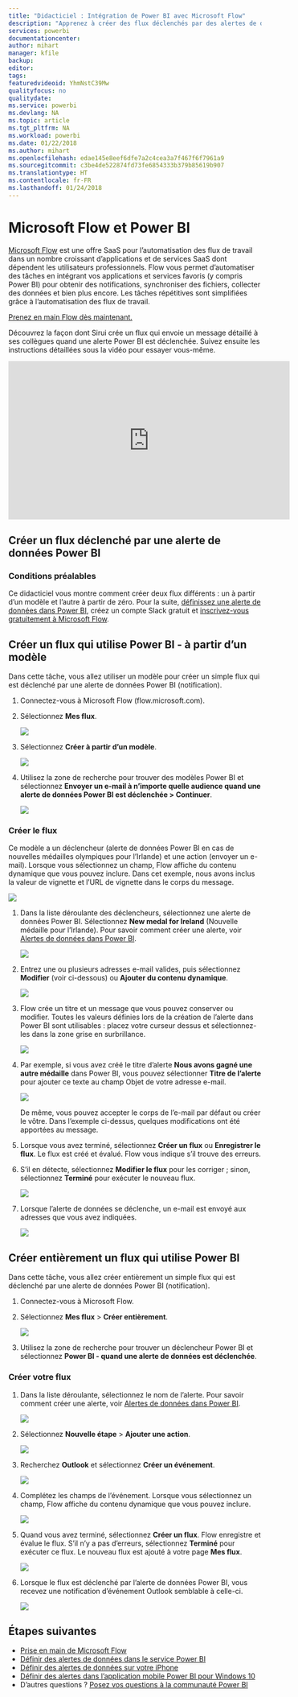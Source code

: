 ```yaml
---
title: "Didacticiel : Intégration de Power BI avec Microsoft Flow"
description: "Apprenez à créer des flux déclenchés par des alertes de données Power BI."
services: powerbi
documentationcenter: 
author: mihart
manager: kfile
backup: 
editor: 
tags: 
featuredvideoid: YhmNstC39Mw
qualityfocus: no
qualitydate: 
ms.service: powerbi
ms.devlang: NA
ms.topic: article
ms.tgt_pltfrm: NA
ms.workload: powerbi
ms.date: 01/22/2018
ms.author: mihart
ms.openlocfilehash: edae145e8eef6dfe7a2c4cea3a7f467f6f7961a9
ms.sourcegitcommit: c3be4de522874fd73fe6854333b379b85619b907
ms.translationtype: HT
ms.contentlocale: fr-FR
ms.lasthandoff: 01/24/2018
---
```

# <a name="microsoft-flow-and-power-bi"></a>Microsoft Flow et Power BI

[Microsoft Flow](https://flow.microsoft.com/en-us/documentation/getting-started) est une offre SaaS pour l’automatisation des flux de travail dans un nombre croissant d’applications et de services SaaS dont dépendent les utilisateurs professionnels. Flow vous permet d’automatiser des tâches en intégrant vos applications et services favoris (y compris Power BI) pour obtenir des notifications, synchroniser des fichiers, collecter des données et bien plus encore. Les tâches répétitives sont simplifiées grâce à l’automatisation des flux de travail.

[Prenez en main Flow dès maintenant.](https://flow.microsoft.com/documentation/getting-started)

Découvrez la façon dont Sirui crée un flux qui envoie un message détaillé à ses collègues quand une alerte Power BI est déclenchée. Suivez ensuite les instructions détaillées sous la vidéo pour essayer vous-même.

<iframe width="560" height="315" src="https://www.youtube.com/embed/YhmNstC39Mw" frameborder="0" allowfullscreen></iframe>

## <a name="create-a-flow-that-is-triggered-by-a-power-bi-data-alert"></a>Créer un flux déclenché par une alerte de données Power BI

### <a name="prerequisites"></a>Conditions préalables
Ce didacticiel vous montre comment créer deux flux différents : un à partir d’un modèle et l’autre à partir de zéro. Pour la suite, [définissez une alerte de données dans Power BI](service-set-data-alerts.md), créez un compte Slack gratuit et [inscrivez-vous gratuitement à Microsoft Flow](https://flow.microsoft.com/en-us/#home-signup).

## <a name="create-a-flow-that-uses-power-bi---from-a-template"></a>Créer un flux qui utilise Power BI - à partir d’un modèle
Dans cette tâche, vous allez utiliser un modèle pour créer un simple flux qui est déclenché par une alerte de données Power BI (notification).

1. Connectez-vous à Microsoft Flow (flow.microsoft.com).
2. Sélectionnez **Mes flux**.
   
   ![](media/service-flow-integration/power-bi-my-flows.png)
3. Sélectionnez **Créer à partir d’un modèle**.
   
    ![](media/service-flow-integration/power-bi-template.png)
4. Utilisez la zone de recherche pour trouver des modèles Power BI et sélectionnez **Envoyer un e-mail à n’importe quelle audience quand une alerte de données Power BI est déclenchée > Continuer**.
   
    ![](media/service-flow-integration/power-bi-flow-alert.png)


### <a name="build-the-flow"></a>Créer le flux
Ce modèle a un déclencheur (alerte de données Power BI en cas de nouvelles médailles olympiques pour l’Irlande) et une action (envoyer un e-mail). Lorsque vous sélectionnez un champ, Flow affiche du contenu dynamique que vous pouvez inclure.  Dans cet exemple, nous avons inclus la valeur de vignette et l’URL de vignette dans le corps du message.

![](media/service-flow-integration/power-bi-template1.png)

1. Dans la liste déroulante des déclencheurs, sélectionnez une alerte de données Power BI. Sélectionnez **New medal for Ireland** (Nouvelle médaille pour l’Irlande). Pour savoir comment créer une alerte, voir [Alertes de données dans Power BI](service-set-data-alerts.md).
   
   ![](media/service-flow-integration/power-bi-trigger-flow.png)
2. Entrez une ou plusieurs adresses e-mail valides, puis sélectionnez **Modifier** (voir ci-dessous) ou **Ajouter du contenu dynamique**. 
   
   ![](media/service-flow-integration/power-bi-flow-email.png)

3. Flow crée un titre et un message que vous pouvez conserver ou modifier. Toutes les valeurs définies lors de la création de l’alerte dans Power BI sont utilisables : placez votre curseur dessus et sélectionnez-les dans la zone grise en surbrillance. 

   ![](media/service-flow-integration/power-bi-flow-email-default.png)

1.  Par exemple, si vous avez créé le titre d’alerte **Nous avons gagné une autre médaille** dans Power BI, vous pouvez sélectionner **Titre de l’alerte** pour ajouter ce texte au champ Objet de votre adresse e-mail.

    ![](media/service-flow-integration/power-bi-flow-message.png)

    De même, vous pouvez accepter le corps de l’e-mail par défaut ou créer le vôtre. Dans l’exemple ci-dessus, quelques modifications ont été apportées au message.

1. Lorsque vous avez terminé, sélectionnez **Créer un flux** ou **Enregistrer le flux**.  Le flux est créé et évalué.  Flow vous indique s’il trouve des erreurs.
2. S’il en détecte, sélectionnez **Modifier le flux** pour les corriger ; sinon, sélectionnez **Terminé** pour exécuter le nouveau flux.
   
   ![](media/service-flow-integration/power-bi-flow-running.png)
5. Lorsque l’alerte de données se déclenche, un e-mail est envoyé aux adresses que vous avez indiquées.  
   
   ![](media/service-flow-integration/power-bi-flow-email2.png)

## <a name="create-a-flow-that-uses-power-bi---from-scratch-blank"></a>Créer entièrement un flux qui utilise Power BI
Dans cette tâche, vous allez créer entièrement un simple flux qui est déclenché par une alerte de données Power BI (notification).

1. Connectez-vous à Microsoft Flow.
2. Sélectionnez **Mes flux** > **Créer entièrement**.
   
   ![](media/service-flow-integration/power-bi-my-flows.png)
3. Utilisez la zone de recherche pour trouver un déclencheur Power BI et sélectionnez **Power BI - quand une alerte de données est déclenchée**.

### <a name="build-your-flow"></a>Créer votre flux
1. Dans la liste déroulante, sélectionnez le nom de l’alerte.  Pour savoir comment créer une alerte, voir [Alertes de données dans Power BI](service-set-data-alerts.md).
   
    ![](media/service-flow-integration/power-bi-totalstores2.png)
2. Sélectionnez **Nouvelle étape** > **Ajouter une action**.
   
   ![](media/service-flow-integration/power-bi-new-step.png)
3. Recherchez **Outlook** et sélectionnez **Créer un événement**.
   
   ![](media/service-flow-integration/power-bi-create-event.png)
4. Complétez les champs de l’événement. Lorsque vous sélectionnez un champ, Flow affiche du contenu dynamique que vous pouvez inclure.
   
   ![](media/service-flow-integration/power-bi-flow-event.png)
5. Quand vous avez terminé, sélectionnez **Créer un flux**.  Flow enregistre et évalue le flux. S’il n’y a pas d’erreurs, sélectionnez **Terminé** pour exécuter ce flux.  Le nouveau flux est ajouté à votre page **Mes flux**.
   
   ![](media/service-flow-integration/power-bi-flow-running.png)
6. Lorsque le flux est déclenché par l’alerte de données Power BI, vous recevez une notification d’événement Outlook semblable à celle-ci.
   
    ![](media/service-flow-integration/power-bi-flow-notice.png)

## <a name="next-steps"></a>Étapes suivantes
* [Prise en main de Microsoft Flow](https://flow.microsoft.com/en-us/documentation/getting-started/)
* [Définir des alertes de données dans le service Power BI](service-set-data-alerts.md)
* [Définir des alertes de données sur votre iPhone](mobile-set-data-alerts-in-the-mobile-apps.md)
* [Définir des alertes dans l’application mobile Power BI pour Windows 10](mobile-set-data-alerts-in-the-mobile-apps.md)
* D’autres questions ? [Posez vos questions à la communauté Power BI](http://community.powerbi.com/)

